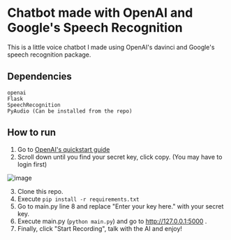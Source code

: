 # Chatbot made with OpenAI and Google's Speech Recognition
This is a little voice chatbot I made using OpenAI's davinci and Google's speech recognition package.

## Dependencies
```
openai
Flask
SpeechRecognition
PyAudio (Can be installed from the repo)
```

## How to run
1. Go to [OpenAI's quickstart guide](https://beta.openai.com/docs/quickstart)
2. Scroll down until you find your secret key, click copy. (You may have to login first)

![image](https://user-images.githubusercontent.com/57310936/176870800-3b1bac98-52f0-42d3-9110-a7d31a4c366a.png)

3. Clone this repo.
4. Execute `pip install -r requirements.txt`
5. Go to main.py line 8 and replace "Enter your key here." with your secret key.
6. Execute main.py (`python main.py`) and go to http://127.0.0.1:5000 .
7. Finally, click "Start Recording", talk with the AI and enjoy!

